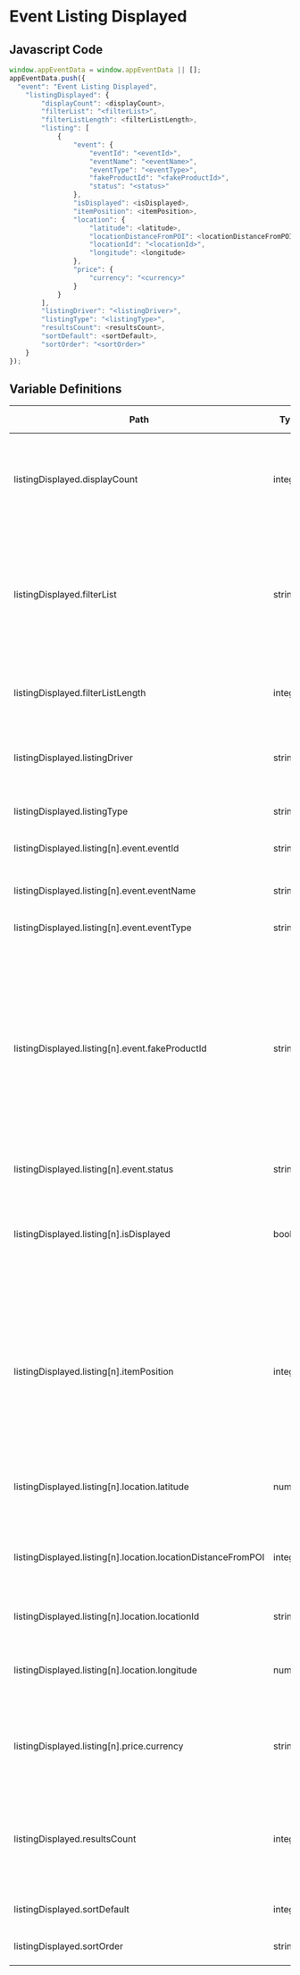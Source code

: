 # Event Listing Displayed

### 

## Javascript Code
```js
window.appEventData = window.appEventData || [];
appEventData.push({
  "event": "Event Listing Displayed",
    "listingDisplayed": {
        "displayCount": <displayCount>,
        "filterList": "<filterList>",
        "filterListLength": <filterListLength>,
        "listing": [
            {
                "event": {
                    "eventId": "<eventId>",
                    "eventName": "<eventName>",
                    "eventType": "<eventType>",
                    "fakeProductId": "<fakeProductId>",
                    "status": "<status>"
                },
                "isDisplayed": <isDisplayed>,
                "itemPosition": <itemPosition>,
                "location": {
                    "latitude": <latitude>,
                    "locationDistanceFromPOI": <locationDistanceFromPOI>,
                    "locationId": "<locationId>",
                    "longitude": <longitude>
                },
                "price": {
                    "currency": "<currency>"
                }
            }
        ],
        "listingDriver": "<listingDriver>",
        "listingType": "<listingType>",
        "resultsCount": <resultsCount>,
        "sortDefault": <sortDefault>,
        "sortOrder": "<sortOrder>"
    }
});
```

## Variable Definitions

|Path|Type|Description|Example|Pattern|Min Length|Max Length|Minimum|Maximum|Multiple Of|
| --- | --- | --- | --- | --- | --- | --- | --- | --- | --- |
|listingDisplayed.displayCount|integer|The total number of items displayed out of all returned items. \(Integer\)|10, 20, 30, 40||||0|||
|listingDisplayed.filterList|string|A twice delimited string of filterType and filterValue pairs.  Use \~ between type and value.  Use \| between pairs|sort\~price ascending\|color\~green\|size\~medium|||||||
|listingDisplayed.filterListLength|integer|The number of filterValue pairs in the filterList|0, 20, 12||||0|||
|listingDisplayed.listingDriver|string|Describes the action that caused the listing to be displayed|Onsite Search, Curated Assortment, Navigation|||||||
|listingDisplayed.listingType|string|The type of results being listed|text, product, location, event, room, product location|||||||
|listingDisplayed.listing[n].event.eventId|string|Unique Identifier of an event. |155, 65588, 987764448|||||||
|listingDisplayed.listing[n].event.eventName|string|The friendly name of the event.|Max your 401K, Structured JavaScript, Mid Day Yoga, Frosty 5K Fun Run, Whiskey Wednesday|||||||
|listingDisplayed.listing[n].event.eventType|string|The type of the event|Webinar, Class, Conference, Race, Meet Up|||||||
|listingDisplayed.listing[n].event.fakeProductId|string|Helper node used by AA Product String Builder to set product to location. This field gets a static value of "event".  With updates to the AA PS extension, this will soon go away.|event|event||||||
|listingDisplayed.listing[n].event.status|string|The status of an event.|Cancelled, Sold Out, Postponed, Rescheduled|||||||
|listingDisplayed.listing[n].isDisplayed|boolean|Helper node used by AA Product String Builder to set product scoped events|true|||||||
|listingDisplayed.listing[n].itemPosition|integer|Integer position of a property within a sorted result. The first returned is position 1. For map results, this value can be the rank by distance from POI.|1, 2, 3, 4, 5||||0|||
|listingDisplayed.listing[n].location.latitude|number|The latitude of the map center for a location search.|48.858093||||-90|90||
|listingDisplayed.listing[n].location.locationDistanceFromPOI|integer|The distance from the location to the user's point of interest|12, 3, 5, 200|||||||
|listingDisplayed.listing[n].location.locationId|string|Unique Identifier of a Location. |155, 65588, 987764448|||||||
|listingDisplayed.listing[n].location.longitude|number|The longitude of the map center for a location search.|2.294694||||-180|180||
|listingDisplayed.listing[n].price.currency|string|Currency of the prices given. ISO 4217 \(3 character alpha\), uppercase |USD, CAD, GBP, CHF|^[A-Z]{3}$|3|3||||
|listingDisplayed.resultsCount|integer|The total number of items returned that matched the search criteria. \(Integer\)|1, 21, 111, 166||||0|||
|listingDisplayed.sortDefault|integer|The default sort value on listings|A to Z, Low to High, Newest to Oldest||||0|||
|listingDisplayed.sortOrder|string|Indicates the sort order.|high-low, low-high, nearest-farthest, a-z, newest-oldest|||||||




